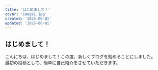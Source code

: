 ```yaml
---
title: 'はじめまして！'
cover: 'image1.jpg'
created: '2025-06-01'
updated: '2025-06-01'
---
```


## はじめまして！

こんにちは、はじめまして！この度、新しくブログを始めることにしました。
最初の投稿として、簡単に自己紹介をさせていただきます。